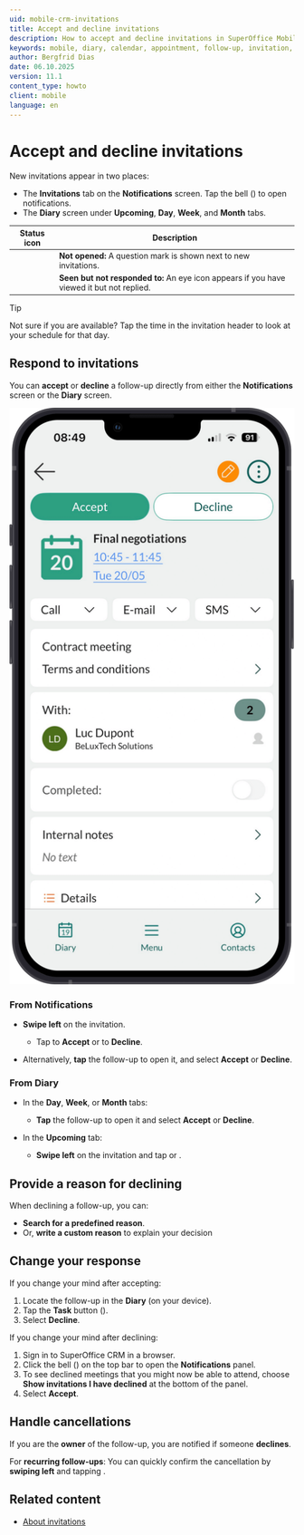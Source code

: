 ```yaml
---
uid: mobile-crm-invitations
title: Accept and decline invitations
description: How to accept and decline invitations in SuperOffice Mobile CRM.
keywords: mobile, diary, calendar, appointment, follow-up, invitation, meeting, attendee, participant
author: Bergfrid Dias
date: 06.10.2025
version: 11.1
content_type: howto
client: mobile
language: en
---
```


# Accept and decline invitations

New invitations appear in two places:

* The **Invitations** tab on the **Notifications** screen. Tap the bell (<i class="ph ph-bell" aria-hidden="true"></i>) to open notifications.
* The **Diary** screen under **Upcoming**, **Day**, **Week**, and **Month** tabs.

| Status icon | Description |
|:-:|---|
| <i class="ph ph-question" aria-label="Question mark"></i> | **Not opened:** A question mark is shown next to new invitations. |
| <i class="ph ph-eye" aria-label="Eye"></i> | **Seen but not responded to:** An eye icon appears if you have viewed it but not replied. |

> [!TIP]
> Not sure if you are available? Tap the time in the invitation header to look at your schedule for that day.

## Respond to invitations

You can **accept** or **decline** a follow-up directly from either the **Notifications** screen or the **Diary** screen.

![Diary - Accept or decline invitation -app-screen][img1]

### From Notifications

* **Swipe left** on the invitation.
  * Tap <i class="ph ph-check" aria-label="Checkmark"></i> to **Accept** or <i class="ph ph-x" aria-label="Red X"></i> to **Decline**.

* Alternatively, **tap** the follow-up to open it, and select **Accept** or **Decline**.

### From Diary

* In the **Day**, **Week**, or **Month** tabs:
  * **Tap** the follow-up to open it and select **Accept** or **Decline**.

* In the **Upcoming** tab:
  * **Swipe left** on the invitation and tap <i class="ph ph-check" aria-label="Checkmark"></i> or <i class="ph ph-x" aria-label="Red X"></i>.

## Provide a reason for declining

When declining a follow-up, you can:

* **Search for a predefined reason**.
* Or, **write a custom reason** to explain your decision

## Change your response

If you change your mind after accepting:

1. Locate the follow-up in the **Diary** (on your device).
1. Tap the **Task** button (<i class="ph ph-dots-three-circle-vertical" aria-label="Task menu"></i>).
1. Select **Decline**.

If you change your mind after declining:

1. Sign in to SuperOffice CRM in a browser.
1. Click the bell (<i class="ph ph-bell" aria-hidden="true"></i>) on the top bar to open the **Notifications** panel.
1. To see declined meetings that you might now be able to attend, choose **Show invitations I have declined** at the bottom of the panel.
1. Select **Accept**.

## Handle cancellations

If you are the **owner** of the follow-up, you are notified if someone **declines**.

For **recurring follow-ups**: You can quickly confirm the cancellation by **swiping left** and tapping <i class="ph ph-check" aria-label="Checkmark"></i>.

## Related content

* [About invitations][1]

<!-- Referenced links -->
[1]: ../../../diary/learn/invitation/index.md

<!-- Referenced images -->
[img1]: ../../../../media/loc/en/mobile/meeting-invitation.png

